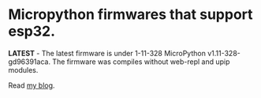 # Micropython firmwares that support esp32.

**LATEST** - The latest firmware is under 1-11-328 MicroPython v1.11-328-gd96391aca.
The firmware was compiles without web-repl and upip modules.

Read [my blog](https://kopimojo.blogspot.com/).

